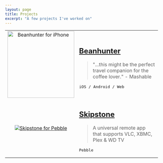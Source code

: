 ```yaml
---
layout: page
title: Projects
excerpt: "A few projects I've worked on"
---
```


<table>
	<tbody>
		<tr>
			<td align="center" width="45%">
				<a href="http://www.beanhunter.com/" target="_blank" title="Beanhunter">
					<img src="http://www.beanhunter.com/img/Beanhunter_App.jpg" width="220" alt="Beanhunter for iPhone" />
				</a>
			</td>
			<td>
				<a href="http://www.beanhunter.com/" target="_blank" title="Beanhunter">
					<h2>Beanhunter</h2>
				</a>
				<blockquote>"...this might be the perfect travel companion for the coffee lover." - Mashable</blockquote>
				<pre>iOS / Android / Web</pre>
			</td>
		</tr>
		<tr>
			<td align="center">
				<a href="https://apps.getpebble.com/applications/52f1095ba0cb6abe6d002f05" target="_blank" title="Skipstone">
					<img src="{{ site.url }}/images/skipstone.png" alt="Skipstone for Pebble" />
				</a>
			</td>
			<td>
				<a href="https://apps.getpebble.com/applications/52f1095ba0cb6abe6d002f05" target="_blank" title="Skipstone">
					<h2>Skipstone</h2>
				</a>
				<blockquote>A universal remote app that supports VLC, XBMC, Plex & WD TV</blockquote>
				<pre>Pebble</pre>
			</td>
		</tr>
	</tbody>
</table>